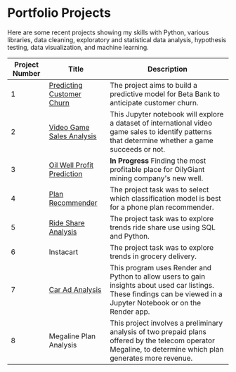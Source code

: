 # Portfolio Projects

Here are some recent projects showing my skills with Python, various libraries, data cleaning, exploratory and statistical data analysis, hypothesis testing, data visualization, and machine learning. 

| Project Number | Title                                                                                                          | Description                                                                                                       |
|----------------|---------------------------------------------------------------------------------------------------------------|-------------------------------------------------------------------------------------------------------------------|
| 1              | [Predicting Customer Churn](https://github.com/le-crupi64/Predicting-Customer-Churn)    | The project aims to build a predictive model for Beta Bank to anticipate customer churn.                          |
| 2              | [Video Game Sales Analysis](https://github.com/le-crupi64/Video-Game-Sales-Analysis)                                                                                                    | This Jupyter notebook will explore a dataset of international video game sales to identify patterns that determine whether a game succeeds or not.     |
| 3              | [Oil Well Profit Prediction](https://github.com/le-crupi64/Oil-Well-Profit-Prediction)                                                                                          | **In Progress** Finding the most profitable place for OilyGiant mining company's new well.         |
| 4              | [Plan Recommender](https://github.com/le-crupi64/Phone-Plan-Recommender)                                                              | The project task was to select which classification model is best for a phone plan recommender.                         |
| 5              | [Ride Share Analysis](https://github.com/le-crupi64/ride-share-analysis/blob/main/ride_share_analysis.ipynb)                                                      | The project task was to explore trends ride share use using SQL and Python.                        |
| 6              | Instacart                                                           | The project task was to explore trends in grocery delivery.                        |
| 7              | [Car Ad Analysis](https://github.com/le-crupi64/CarAdDataAnalysis)                                                          | This program uses Render and Python to allow users to gain insights about used car listings. These findings can be viewed in a Jupyter Notebook or on the Render app.                        |
| 8              | Megaline Plan Analysis                                                         | This project involves a preliminary analysis of two prepaid plans offered by the telecom operator Megaline, to determine which plan generates more revenue.                        |

